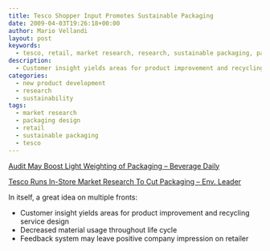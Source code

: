 ```yaml
---
title: Tesco Shopper Input Promotes Sustainable Packaging
date: 2009-04-03T19:26:18+00:00
author: Mario Vellandi
layout: post
keywords:
  - tesco, retail, market research, research, sustainable packaging, packaging design, new product development
description:
  - Customer insight yields areas for product improvement and recycling service design; Decreased material usage throughout life cycle
categories:
  - new product development
  - research
  - sustainability
tags:
  - market research
  - packaging design
  - retail
  - sustainable packaging
  - tesco
---
```

<a rel="nofollow" href="http://www.beveragedaily.com/Products/Audit-may-boost-light-weighting-of-packaging">Audit May Boost Light Weighting of Packaging &#8211; Beverage Daily</a>

<a rel="nofollow" href="http://www.environmentalleader.com/2009/04/02/tesco-trials-in-store-market-research-to-cut-packaging/">Tesco Runs In-Store Market Research To Cut Packaging &#8211; Env. Leader</a>

In itself, a great idea on multiple fronts:

  * Customer insight yields areas for product improvement and recycling service design
  * Decreased material usage throughout life cycle
  * Feedback system may leave positive company impression on retailer
